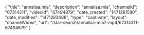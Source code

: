 {
    "title": "annalisa.mia",
    "description": "annalisa.mia",
    "channelid": "67314311",
    "videoid": "67494879",
    "date_created": "1471281580",
    "date_modified": "1471283488",
    "type": "captivate",
    "layout": "channelVideo",
    "url": "\/star-search\/annalisa-mia7-mp4\/67314311-67494879"
}